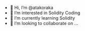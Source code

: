- 👋 Hi, I’m @atakoraka
- 👀 I’m interested in Solidity Coding
- 🌱 I’m currently learning Solidity
- 💞️ I’m looking to collaborate on ...

<!---
atakoraka/atakoraka is a ✨ special ✨ repository because its `README.md` (this file) appears on your GitHub profile.
You can click the Preview link to take a look at your changes.
--->
